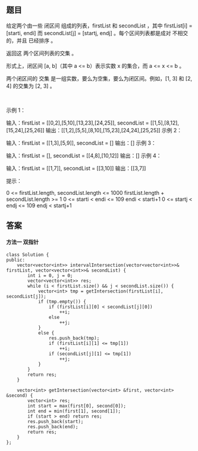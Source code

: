 ## 题目
给定两个由一些 闭区间 组成的列表，firstList 和 secondList ，其中 firstList[i] = [starti, endi] 而 secondList[j] = [startj, endj] 。每个区间列表都是成对 不相交 的，并且 已经排序 。

返回这 两个区间列表的交集 。

形式上，闭区间 [a, b]（其中 a <= b）表示实数 x 的集合，而 a <= x <= b 。

两个闭区间的 交集 是一组实数，要么为空集，要么为闭区间。例如，[1, 3] 和 [2, 4] 的交集为 [2, 3] 。

 

示例 1：


输入：firstList = [[0,2],[5,10],[13,23],[24,25]], secondList = [[1,5],[8,12],[15,24],[25,26]]
输出：[[1,2],[5,5],[8,10],[15,23],[24,24],[25,25]]
示例 2：

输入：firstList = [[1,3],[5,9]], secondList = []
输出：[]
示例 3：

输入：firstList = [], secondList = [[4,8],[10,12]]
输出：[]
示例 4：

输入：firstList = [[1,7]], secondList = [[3,10]]
输出：[[3,7]]
 

提示：

0 <= firstList.length, secondList.length <= 1000
firstList.length + secondList.length >= 1
0 <= starti < endi <= 109
endi < starti+1
0 <= startj < endj <= 109
endj < startj+1

## 答案
#### 方法一 双指针
```
class Solution {
public:
    vector<vector<int>> intervalIntersection(vector<vector<int>>& firstList, vector<vector<int>>& secondList) {
        int i = 0, j = 0;
        vector<vector<int>> res;
        while (i < firstList.size() && j < secondList.size()) {
            vector<int> tmp = getIntersection(firstList[i], secondList[j]);
            if (tmp.empty()) {
                if (firstList[i][0] < secondList[j][0]) 
                    ++i;
                else 
                    ++j;
            }
            else {
                res.push_back(tmp);
                if (firstList[i][1] <= tmp[1]) 
                    ++i;
                if (secondList[j][1] <= tmp[1])
                    ++j;
            }
        }
        return res;
    }

    vector<int> getIntersection(vector<int> &first, vector<int> &second) {
        vector<int> res;
        int start = max(first[0], second[0]);
        int end = min(first[1], second[1]);
        if (start > end) return res;
        res.push_back(start);
        res.push_back(end);
        return res;
    }
};
```
